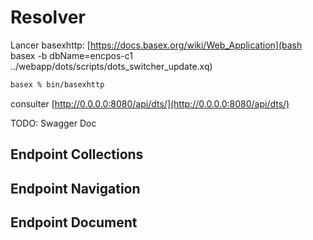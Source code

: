 # Resolver

Lancer basexhttp: [https://docs.basex.org/wiki/Web_Application](bash basex -b dbName=encpos-c1 ../webapp/dots/scripts/dots_switcher_update.xq)

```sh
basex % bin/basexhttp
```

consulter [http://0.0.0.0:8080/api/dts/](http://0.0.0.0:8080/api/dts/)


TODO: Swagger Doc

## Endpoint **Collections**

## Endpoint **Navigation**

## Endpoint **Document**